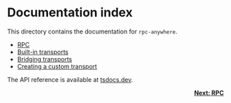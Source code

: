 # Documentation index

This directory contains the documentation for `rpc-anywhere`.

- [RPC](./1-rpc.md)
- [Built-in transports](./2-built-in-transports.md)
- [Bridging transports](./3-bridging-transports.md)
- [Creating a custom transport](./4-creating-a-custom-transport.md)

The API reference is available at [tsdocs.dev](https://tsdocs.dev/docs/rpc-anywhere/).

<div align="right">

[**Next: RPC**](./1-rpc.md)

</div>
